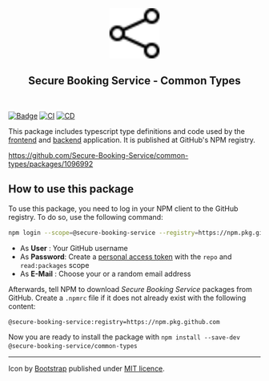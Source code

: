 <div align="center">
    <img src="https://raw.githubusercontent.com/Secure-Booking-Service/common-types/main/logo.svg" alt="Share Icon by Bootstrap" width="100">
    <br>
    <h2>Secure Booking Service - Common Types</h2>
    <br>
</div>

[![Badge](https://img.shields.io/badge/project-Secure%20Booking%20Service-blue)](https://github.com/Secure-Booking)
[![CI](https://github.com/Secure-Booking-Service/common-types/actions/workflows/ci.yml/badge.svg)](https://github.com/Secure-Booking-Service/common-types/actions/workflows/ci.yml)
[![CD](https://github.com/Secure-Booking-Service/common-types/actions/workflows/cd.yml/badge.svg)](https://github.com/Secure-Booking-Service/common-types/actions/workflows/cd.yml)

This package includes typescript type definitions and code used by the [frontend](https://github.com/Secure-Booking-Service/frontend) and [backend](https://github.com/Secure-Booking-Service/backend) application. It is published at GitHub's NPM registry. 

https://github.com/Secure-Booking-Service/common-types/packages/1096992

## How to use this package
To use this package, you need to log in your NPM client to the GitHub registry. To do so, use the following command:

```sh
npm login --scope=@secure-booking-service --registry=https://npm.pkg.github.com
```

* As **User**    : Your GitHub username
* As **Password**: Create a [personal access token](https://github.com/settings/tokens) with the `repo` and `read:packages` scope
* As **E-Mail**  : Choose your or a random email address

Afterwards, tell NPM to download *Secure Booking Service* packages from GitHub. Create a `.npmrc` file if it does not already exist with the following content:

```
@secure-booking-service:registry=https://npm.pkg.github.com
```

Now you are ready to install the package with `npm install --save-dev @secure-booking-service/common-types`

---
<div align="left">
    Icon by <a href="https://github.com/twbs/icons">Bootstrap</a> published under <a href="https://github.com/twbs/icons/blob/main/LICENSE.md">MIT licence</a>.
</div>